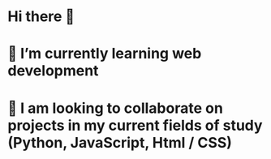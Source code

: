 # Hi there 👋




# 🌱 I’m currently learning web development
# 👯 I am looking to collaborate on projects in my current fields of study (Python, JavaScript, Html / CSS)

